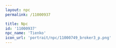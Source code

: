 ```yaml
---
layout: npc
permalink: /11000937

title: Npc
id: '11000937'
npc_name: 'Tienko'
icon_url: 'portrait/npc/11000749_broker3_p.png'
---
```

